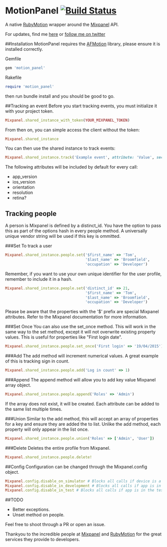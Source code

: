 # MotionPanel [![Build Status](https://travis-ci.org/tombroomfield/motion_panel.svg?branch=master)](https://travis-ci.org/tombroomfield/motion_panel)
A native [RubyMotion](http://www.rubymotion.com/) wrapper around the [Mixpanel](https://mixpanel.com/) API.

For updates, find me [here](http://www.tombroomfield.com) or [follow me on twitter](https://twitter.com/tom_broomfield)

##Installation
MotionPanel requires the [AFMotion](https://github.com/clayallsopp/afmotion) library, please ensure it is installed correctly.

Gemfile
```ruby
gem 'motion_panel'
```

Rakefile
``` ruby
require 'motion_panel'
```

then run bundle install and you should be good to go.


##Tracking an event
Before you start tracking events, you must initialize it with your project token.

```ruby
Mixpanel.shared_instance_with_token(YOUR_MIXPANEL_TOKEN)
```
From then on, you can simple access the client without the token:

```ruby
Mixpanel.shared_instance
```

You can then use the shared instance to track events:

```ruby
Mixpanel.shared_instance.track('Example event', attribute: 'Value', second_attribute: 'Second value')
```

The following attributes will be included by default for every call:
- app_version
- ios_version
- orientation
- resolution
- retina?

## Tracking people
A person is Mixpanel is defined by a distinct_id. You have the option to pass this as part of the options hash in every people method. A universally unique vendor string will be used if this key is ommitted.

###Set
To track a user
```ruby
Mixpanel.shared_instance.people.set('$first_name' => 'Tom',
                                    '$last_name' => 'Broomfield',
                                    'occupation' => 'Developer')

```

Remember, if you want to use your own unique identifier for the user profile, remember to include it in a hash.

```ruby
Mixpanel.shared_instance.people.set('distinct_id' => 21,
                                    '$first_name' => 'Tom',
                                    '$last_name' => 'Broomfield',
                                    'occupation' => 'Developer')
```

Please be aware that the properties with the '$' prefix are special Mixpanel attributes. Refer to the Mixpanel documentation for more information.

###Set Once
You can also use the set_once method. This will work in the same way to the set method, except it will not overwrite existing property values. This is useful for properties like "First login date".
```ruby
Mixpanel.shared_instance.people.set_once('First login' => '19/04/2015')
```

###Add
The add method will increment numerical values. A great example of this is tracking sign in count.
```ruby
Mixpanel.shared_instance.people.add('Log in count' => 1)
```

###Append
The append method will allow you to add key value Mixpanel array object.
```ruby
Mixpanel.shared_instance.people.append('Roles' => 'Admin')
```
If the array does not exist, it will be created. Each attribute can be added to the same list multiple times.


###Union
Similar to the add method, this will accept an array of properties for a key and ensure they are added the to list. Unlike the add method, each property will only appear in the list once.
```ruby
Mixpanel.shared_instance.people.union('Roles' => ['Admin', 'User'])
```

###Delete
Deletes the entire profile from Mixpanel.
```ruby
Mixpanel.shared_instance.people.delete!
```

##Config
Configuration can be changed through the Mixpanel.config object.

```ruby
Mixpanel.config.disable_on_simulator # Blocks all calls if device is a simulator. Default: false
Mixpanel.config.disable_in_development # Blocks all calls if app is in development environment. Default: false
Mixpanel.config.disable_in_test # Blocks all calls if app is in the test environment. Default: true
```

##TODO
- Better exceptions.
- Unset method on people.

Feel free to shoot through a PR or open an issue.

Thankyou to the incredible people at [Mixpanel](https://mixpanel.com/) and [RubyMotion](http://www.rubymotion.com/) for the great services they provide to developers.
